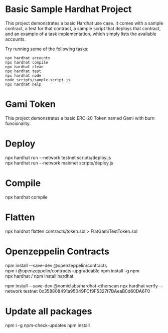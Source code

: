 # Basic Sample Hardhat Project

This project demonstrates a basic Hardhat use case. It comes with a sample contract, a test for that contract, a sample script that deploys that contract, and an example of a task implementation, which simply lists the available accounts.

Try running some of the following tasks:

```shell
npx hardhat accounts
npx hardhat compile
npx hardhat clean
npx hardhat test
npx hardhat node
node scripts/sample-script.js
npx hardhat help
```
# Gami Token

This project demonstrates a basic ERC-20 Token named Gami with burn funcionality.

# Deploy 
npx hardhat run --network testnet scripts/deploy.js  
npx hardhat run --network mainnet scripts/deploy.js  

# Compile 
npx hardhat compile  

# Flatten
npx hardhat flatten contracts/token.sol > FlatGamiTestToken.sol

# Openzeppelin Contracts

npm install --save-dev @openzeppelin/contracts   
npm i @openzeppelin/contracts-upgradeable 
npm install -g npm    
npx hardhat / npm install hardhat

npm install --save-dev @nomiclabs/hardhat-etherscan
npx hardhat  verify --network testnet 0x358808491a95049FCf9F5327f7BAeaB0d60DA6F0

# Update all packages

npm i -g npm-check-updates
npm install
